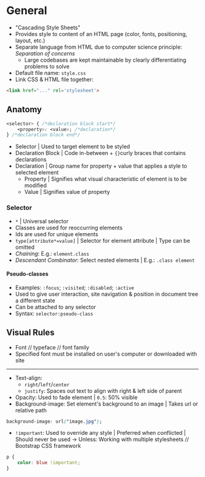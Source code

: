 # General
- "Cascading Style Sheets"
- Provides style to content of an HTML page (color, fonts, positioning, layout, etc.)
- Separate language from HTML due to computer science principle: *Separation of concerns*
	- Large codebases are kept maintainable by clearly differentiating problems to solve
- Default file name: `style.css`
- Link CSS & HTML file together:
```html
<link href="..." rel='stylesheet'>
```
## Anatomy
```css
<selector> { /*declaration block start*/
	<property>: <value>; /*declaration*/
} /*declaration block end*/
```
- Selector | Used to target element to be styled
- Declaration Block | Code in-between + `{}`curly braces that contains declarations
- Declaration | Group name for property + value that applies a style to selected element
	- Property | Signifies what visual characteristic of element is to be modified
	- Value | Signifies value of property
### Selector
- `*` | Universal selector
- Classes are used for reoccurring elements
- Ids are used for unique elements
- `type[attribute*=value]` | Selector for element attribute | Type can be omitted
- *Chaining*: E.g.: `element.class`
- *Descendant Combinator*: Select nested elements | E.g.: `.class element`
#### Pseudo-classes
- Examples: `:focus`; `:visited`; `:disabled`; `:active`
- Used to give user interaction, site navigation & position in document tree a different state
- Can be attached to any selector
- Syntax: `selector:pseudo-class`
## Visual Rules
- Font // typeface // font family
- Specified font must be installed on user's computer or downloaded with site
---
- Text-align:
	- `right`/`left`/`center`
	- `justify`: Spaces out text to align with right & left side of parent
- Opacity: Used to fade element | `0.5`: 50% visible
- Background-image: Set element's background to an image | Takes url or relative path
```css
background-image: url("image.jpg");
```
- `!important`: Used to override any style | Preferred when conflicted | Should never be used -> Unless: Working with multiple stylesheets // Bootstrap CSS framework
```css
p {
	color: blue !important;
}
```
